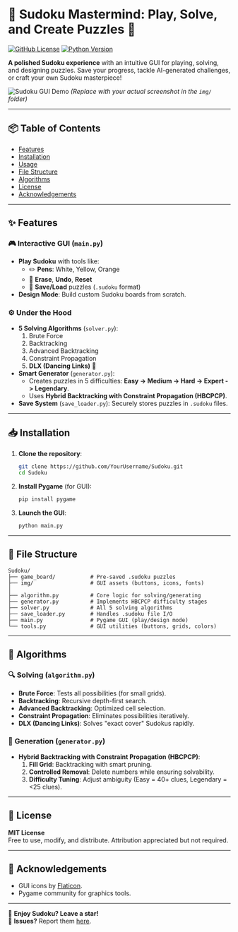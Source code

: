 # 🧩 Sudoku Mastermind: Play, Solve, and Create Puzzles 🚀

[![GitHub License](https://img.shields.io/github/license/YourUsername/Sudoku?color=blue)](https://github.com/YourUsername/Sudoku)
[![Python Version](https://img.shields.io/badge/python-3.8%2B-yellowgreen)](https://www.python.org/)

**A polished Sudoku experience** with an intuitive GUI for playing, solving, and designing puzzles. Save your progress, tackle AI-generated challenges, or craft your own Sudoku masterpiece!

![Sudoku GUI Demo](img/screenshot.png) *(Replace with your actual screenshot in the `img/` folder)*

---

## 📦 Table of Contents
- [Features](#-features)
- [Installation](#-installation)
- [Usage](#-usage)
- [File Structure](#-file-structure)
- [Algorithms](#-algorithms)
- [License](#-license)
- [Acknowledgements](#-acknowledgements)

---

## ✨ Features

### 🎮 **Interactive GUI** (`main.py`)
- **Play Sudoku** with tools like:
  - ✏️ **Pens**: White, Yellow, Orange
  - 🧹 **Erase**, **Undo**, **Reset**
  - 💾 **Save/Load** puzzles (`.sudoku` format)
- **Design Mode**: Build custom Sudoku boards from scratch.

### ⚙️ **Under the Hood**
- **5 Solving Algorithms** (`solver.py`):
  1. Brute Force
  2. Backtracking
  3. Advanced Backtracking
  4. Constraint Propagation
  5. **DLX (Dancing Links)** 🚀
- **Smart Generator** (`generator.py`): 
  - Creates puzzles in 5 difficulties: **Easy -> Medium -> Hard -> Expert -> Legendary**.
  - Uses **Hybrid Backtracking with Constraint Propagation (HBCPCP)**.
- **Save System** (`save_loader.py`): Securely stores puzzles in `.sudoku` files.

---

## 📥 Installation

1. **Clone the repository**:
   ```bash
   git clone https://github.com/YourUsername/Sudoku.git
   cd Sudoku
   ```

2. **Install Pygame** (for GUI):
   ```bash
   pip install pygame
   ```

3. **Launch the GUI**:
   ```bash
   python main.py
   ```

---

## 📂 File Structure

```
Sudoku/
├── game_board/           # Pre-saved .sudoku puzzles
├── img/                  # GUI assets (buttons, icons, fonts)
│
├── algorithm.py          # Core logic for solving/generating
├── generator.py          # Implements HBCPCP difficulty stages
├── solver.py             # All 5 solving algorithms
├── save_loader.py        # Handles .sudoku file I/O
├── main.py               # Pygame GUI (play/design mode)
└── tools.py              # GUI utilities (buttons, grids, colors)
```

---

## 🧠 Algorithms

### 🔍 **Solving** (`algorithm.py`)
- **Brute Force**: Tests all possibilities (for small grids).
- **Backtracking**: Recursive depth-first search.
- **Advanced Backtracking**: Optimized cell selection.
- **Constraint Propagation**: Eliminates possibilities iteratively.
- **DLX (Dancing Links)**: Solves "exact cover" Sudokus rapidly.

### 🎲 **Generation** (`generator.py`)
- **Hybrid Backtracking with Constraint Propagation (HBCPCP)**:
  1. **Fill Grid**: Backtracking with smart pruning.
  2. **Controlled Removal**: Delete numbers while ensuring solvability.
  3. **Difficulty Tuning**: Adjust ambiguity (Easy = 40+ clues, Legendary = <25 clues).

---

## 📜 License

**MIT License**  
Free to use, modify, and distribute. Attribution appreciated but not required.

---

## 🙏 Acknowledgements
- GUI icons by [Flaticon](https://www.flaticon.com).
- Pygame community for graphics tools.

---

🌟 **Enjoy Sudoku? Leave a star!**  
🐞 **Issues?** Report them [here](https://github.com/YourUsername/Sudoku/issues).